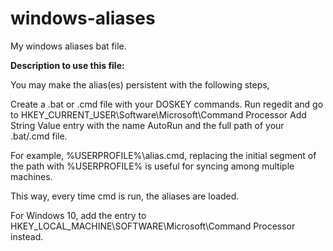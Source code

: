 # windows-aliases

My windows aliases bat file.

**Description to use this file:**

You may make the alias(es) persistent with the following steps,

Create a .bat or .cmd file with your DOSKEY commands.
Run regedit and go to HKEY_CURRENT_USER\Software\Microsoft\Command Processor
Add String Value entry with the name AutoRun and the full path of your .bat/.cmd file.

For example, %USERPROFILE%\alias.cmd, replacing the initial segment of the path with %USERPROFILE% is useful for syncing among multiple machines.

This way, every time cmd is run, the aliases are loaded.

For Windows 10, add the entry to HKEY_LOCAL_MACHINE\SOFTWARE\Microsoft\Command Processor instead.

